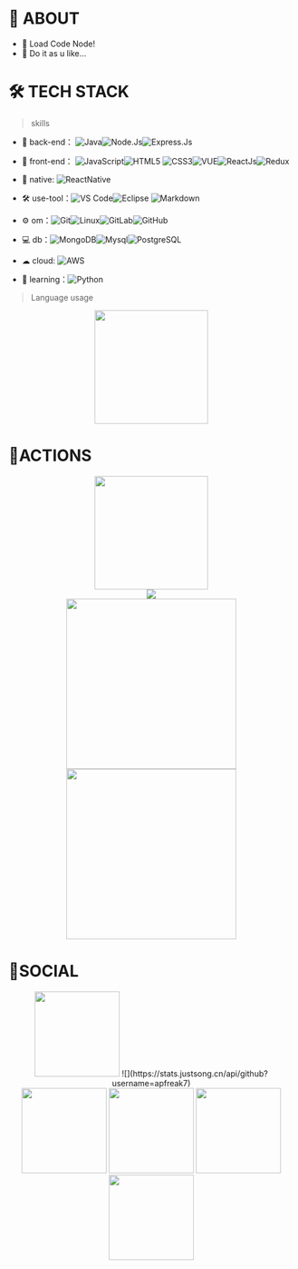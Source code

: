 # 🚀 ABOUT

- 🤔 Load Code Node!
- 💬 Do it as u like...

# 🛠 TECH STACK

> skills

- 🔭 back-end： ![Java](https://img.shields.io/badge/-Java-gray?style=flat-circle&logo=java)![Node.Js](https://img.shields.io/badge/Node.js-43853D?style=flat-circle&logo=node.js&logoColor=white)![Express.Js](https://img.shields.io/badge/Express.js-404D59?style=flat-circle)

- 👯 front-end： ![JavaScript](https://img.shields.io/badge/-JavaScript-yellow?style=flat-circle&logo=javascript)![HTML5](https://img.shields.io/badge/-HTML5-yellow?style=flat-circle&logo=html5) ![CSS3](https://img.shields.io/badge/-CSS3-yellow?style=flat-circle&logo=css3)![VUE](https://img.shields.io/badge/-VUE-blue?style=flat-circle&logo=VUE)![ReactJs](https://img.shields.io/badge/React-20232A?style=flat-circle&logo=react&logoColor=61DAFB)![Redux](https://img.shields.io/badge/Redux-593D88?style=flat-circle&logo=redux&logoColor=white)

- 📱 native: ![ReactNative](https://img.shields.io/badge/React_Native-20232A?style=flat-circle&logo=react&logoColor=61DAFB)

- :hammer_and_wrench: use-tool：![VS Code](https://img.shields.io/badge/-VSCode-blue?style=flat-circle&logo=VSCode)![Eclipse](https://img.shields.io/badge/Eclipse-2C2255?style=flat-circle&logo=eclipse&logoColor=white) ![Markdown](https://img.shields.io/badge/-Markdown-black?style=flat-circle&logo=markdown)

- ⚙️ om：![Git](https://img.shields.io/badge/-Git-yellow?style=flat-circle&logo=git)![Linux](https://img.shields.io/badge/-Linux-gray?style=flat-circle&logo=Linux)![GitLab](https://img.shields.io/badge/-GitLab-orange?style=flat-circle&logo=GitLab)![GitHub](https://img.shields.io/badge/-GitHub-black?style=flat-circle&logo=GitHub)

- 💻 db：![MongoDB](https://img.shields.io/badge/-MongoDB-blue?style=flat-circle&logo=MongoDB)![Mysql](https://img.shields.io/badge/-Mysql-white?style=flat-circle&logo=mysql)![PostgreSQL](https://img.shields.io/badge/PostgreSQL-316192?style=flat-circle&logo=postgresql&logoColor=white)

- ☁ cloud: ![AWS](https://img.shields.io/badge/Amazon_AWS-232F3E?style=flat-circle&logo=amazon-aws&logoColor=white)

- 🌱 learning：![Python](https://img.shields.io/badge/-Python-yellow?style=flat-circle&logo=Python)

> Language usage

<div align="center">
    <img height="200px" src="https://github-readme-stats-api-apfreak7.vercel.app/api/top-langs/?username=apfreak7&theme=gruvbox_light&layout=compact"/>
</div>

# 🔭ACTIONS

<div align="center">
    <img height="200px" src="https://github-readme-streak-stats.herokuapp.com/?user=apfreak7"/>
</div>
<div align="center">
	<img src="https://cdn.jsdelivr.net/gh/apfreak7/apfreak7/assets/github-contribution-grid-snake.svg" />
</div>

<div align="center">
    <img height="300px" src="https://activity-graph.herokuapp.com/graph?username=apfreak7&theme=github"/>
</div>

<div align="center">
    <img height="300px" src="https://metrics.lecoq.io/apfreak7?template=classic&config.timezone=Asia%2FMumbai"/>
</div>

# 🌱SOCIAL

<div align="center">
    <img height="150px" src="https://github-profile-trophy.vercel.app/?username=apfreak7&&title=MultiLanguage,Repositories,Commits&column=3&margin-w=30&margin-h=15"/>
    ![](https://stats.justsong.cn/api/github?username=apfreak7)
</div>

<div align='center'>
    <a href='https://www.instagram.com/anirudh.panda'><img height='150px' src="https://img.shields.io/badge/Instagram-E4405F?style=flat-circle&logo=instagram&logoColor=white" /></a>
    <a href='https://www.linkedin.com/in/anirudh-panda-205398182'><img height='150px' src="https://img.shields.io/badge/LinkedIn-0077B5?style=flat-circle&logo=linkedin&logoColor=white" /></a>
    <a href='https://www.snapchat.com/apfreak7'><img height='150px' src="https://img.shields.io/badge/Snapchat-FFFC00?style=flat-circle&logo=snapchat&logoColor=white" /></a>
    <a href='mailto: anirudhpanda3@gmail.com'><img height='150px' src="https://img.shields.io/badge/Gmail-D14836?style=flat-circle&logo=gmail&logoColor=white" /></a>
</div>
